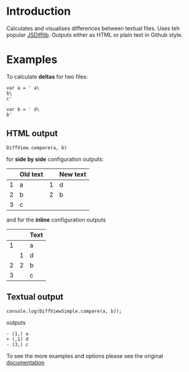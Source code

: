 # Introduction

Calculates and visualises differences between textual files. Uses teh popular [JSDifflib](https://github.com/cemerick/jsdifflib). Outputs either as HTML or plain text in Github style.

# Examples

To calculate **deltas** for two files:

```
var a = ' a\
b\
c'

var b = ' d\
b'
```

## HTML output

```
DiffView.compare(a, b)
```

for **side by side** configuration outputs:

|   | Old text |   | New text |
| ---- | -------- | ---- | -------- |
| 1 | a        | 1 | d        |
| 2 | b        | 2 | b        |
| 3 | c        |   |          |

and for the **inline** configuration outputs

|   |   | Text |
| ---- | ---- | -------- |
| 1 |   | a       |
|   | 1 | d       |
| 2 | 2 | b       |
| 3 |   | c

## Textual output

```
console.log(DiffViewSimple.compare(a, b));
```

outputs

```
- (1,) a
+ (,1) d
- (3,) c
```

To see the more examples and options please see the original [documentation](https://github.com/cemerick/jsdifflib)




